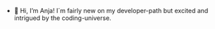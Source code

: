- 👋 Hi, I’m Anja! I´m fairly new on my developer-path but excited and intrigued by the coding-universe.

<!---
anjskj/anjskj is a ✨ special ✨ repository because its `README.md` (this file) appears on your GitHub profile.
You can click the Preview link to take a look at your changes.
--->
